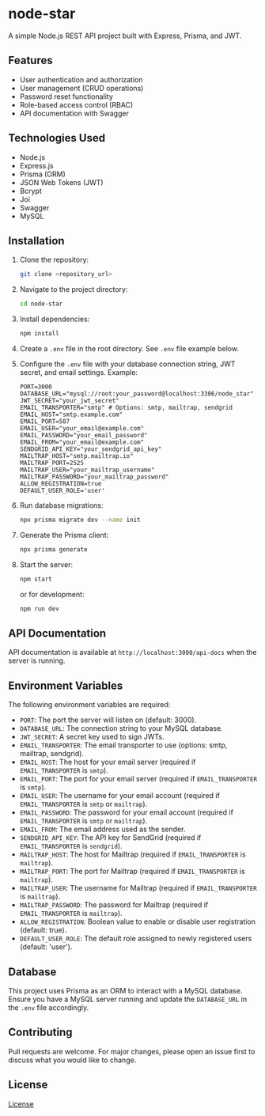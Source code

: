 # node-star

A simple Node.js REST API project built with Express, Prisma, and JWT.

## Features

*   User authentication and authorization
*   User management (CRUD operations)
*   Password reset functionality
*   Role-based access control (RBAC)
*   API documentation with Swagger

## Technologies Used

*   Node.js
*   Express.js
*   Prisma (ORM)
*   JSON Web Tokens (JWT)
*   Bcrypt
*   Joi
*   Swagger
*   MySQL

## Installation

1.  Clone the repository:

    ```bash
    git clone <repository_url>
    ```

2.  Navigate to the project directory:

    ```bash
    cd node-star
    ```

3.  Install dependencies:

    ```bash
    npm install
    ```

4.  Create a `.env` file in the root directory.  See `.env` file example below.

5.  Configure the `.env` file with your database connection string, JWT secret, and email settings.  Example:

    ```
    PORT=3000
    DATABASE_URL="mysql://root:your_password@localhost:3306/node_star"
    JWT_SECRET="your_jwt_secret"
    EMAIL_TRANSPORTER="smtp" # Options: smtp, mailtrap, sendgrid
    EMAIL_HOST="smtp.example.com"
    EMAIL_PORT=587
    EMAIL_USER="your_email@example.com"
    EMAIL_PASSWORD="your_email_password"
    EMAIL_FROM="your_email@example.com"
    SENDGRID_API_KEY="your_sendgrid_api_key"
    MAILTRAP_HOST="smtp.mailtrap.io"
    MAILTRAP_PORT=2525
    MAILTRAP_USER="your_mailtrap_username"
    MAILTRAP_PASSWORD="your_mailtrap_password"
    ALLOW_REGISTRATION=true
    DEFAULT_USER_ROLE='user'
    ```

6.  Run database migrations:

    ```bash
    npx prisma migrate dev --name init
    ```

7.  Generate the Prisma client:

    ```bash
    npx prisma generate
    ```

8.  Start the server:

    ```bash
    npm start
    ```

    or for development:

    ```bash
    npm run dev
    ```

## API Documentation

API documentation is available at `http://localhost:3000/api-docs` when the server is running.

## Environment Variables

The following environment variables are required:

*   `PORT`: The port the server will listen on (default: 3000).
*   `DATABASE_URL`: The connection string to your MySQL database.
*   `JWT_SECRET`: A secret key used to sign JWTs.
*   `EMAIL_TRANSPORTER`: The email transporter to use (options: smtp, mailtrap, sendgrid).
*   `EMAIL_HOST`: The host for your email server (required if `EMAIL_TRANSPORTER` is `smtp`).
*   `EMAIL_PORT`: The port for your email server (required if `EMAIL_TRANSPORTER` is `smtp`).
*   `EMAIL_USER`: The username for your email account (required if `EMAIL_TRANSPORTER` is `smtp` or `mailtrap`).
*   `EMAIL_PASSWORD`: The password for your email account (required if `EMAIL_TRANSPORTER` is `smtp` or `mailtrap`).
*   `EMAIL_FROM`: The email address used as the sender.
*   `SENDGRID_API_KEY`: The API key for SendGrid (required if `EMAIL_TRANSPORTER` is `sendgrid`).
*   `MAILTRAP_HOST`: The host for Mailtrap (required if `EMAIL_TRANSPORTER` is `mailtrap`).
*   `MAILTRAP_PORT`: The port for Mailtrap (required if `EMAIL_TRANSPORTER` is `mailtrap`).
*   `MAILTRAP_USER`: The username for Mailtrap (required if `EMAIL_TRANSPORTER` is `mailtrap`).
*   `MAILTRAP_PASSWORD`: The password for Mailtrap (required if `EMAIL_TRANSPORTER` is `mailtrap`).
*   `ALLOW_REGISTRATION`:  Boolean value to enable or disable user registration (default: true).
*   `DEFAULT_USER_ROLE`:  The default role assigned to newly registered users (default: 'user').

## Database

This project uses Prisma as an ORM to interact with a MySQL database.  Ensure you have a MySQL server running and update the `DATABASE_URL` in the `.env` file accordingly.

## Contributing

Pull requests are welcome. For major changes, please open an issue first to discuss what you would like to change.

## License

[License](https://choosealicense.com/licenses/mit/)